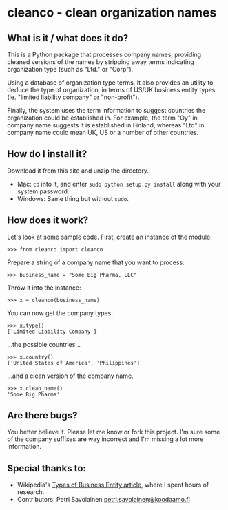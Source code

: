 # cleanco - clean organization names

## What is it / what does it do?

This is a Python package that processes company names, providing cleaned versions of the
names by stripping away terms indicating organization type (such as "Ltd." or "Corp").

Using a database of organization type terms, It also provides an utility to deduce the
type of organization, in terms of US/UK business entity types (ie. "limited liability
company" or "non-profit").

Finally, the system uses the term information to suggest countries the organization could
be established in. For example, the term "Oy" in company name suggests it is established
in Finland, whereas "Ltd" in company name could mean UK, US or a number of other
countries.

## How do I install it?
Download it from this site and unzip the directory.

* Mac: `cd` into it, and enter `sudo python setup.py install` along with your system password.
* Windows: Same thing but without `sudo`.

## How does it work?
Let's look at some sample code.  First, create an instance of the module:

    >>> from cleanco import cleanco

Prepare a string of a company name that you want to process:

    >>> business_name = "Some Big Pharma, LLC"

Throw it into the instance:

    >>> x = cleanco(business_name)

You can now get the company types:

    >>> x.type()
    ['Limited Liability Company']

...the possible countries...

    >>> x.country()
    ['United States of America', 'Philippines']

...and a clean version of the company name.

    >>> x.clean_name()
    'Some Big Pharma'

## Are there bugs?
You better believe it.  Please let me know or fork this project.  I'm sure some of the company suffixes are way incorrect and I'm missing a lot more information.

## Special thanks to:

- Wikipedia's [Types of Business Entity article](http://en.wikipedia.org/wiki/Types_of_business_entity), where I spent hours of research.
- Contributors: Petri Savolainen <petri.savolainen@koodaamo.fi>
